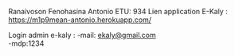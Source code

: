 Ranaivoson Fenohasina Antonio 
ETU: 934 
Lien application E-Kaly : https://m1p9mean-antonio.herokuapp.com/

Login admin e-kaly :  -mail: ekaly@gmail.com   
                      -mdp:1234
                 
